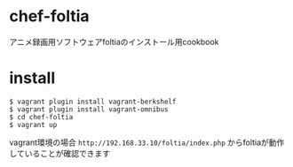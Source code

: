 # chef-foltia
  
アニメ録画用ソフトウェアfoltiaのインストール用cookbook  
  
# install  
```
$ vagrant plugin install vagrant-berkshelf  
$ vagrant plugin install vagrant-omnibus
$ cd chef-foltia  
$ vagrant up  
```

vagrant環境の場合 `http://192.168.33.10/foltia/index.php` からfoltiaが動作していることが確認できます
